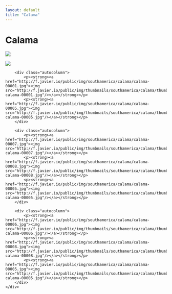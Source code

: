 ```yaml
---
layout: default
title: "Calama"
---
```


<h1 class="page" style="padding-left:0%;">Calama</h1>
<div class="page">
    <div class="autowide">
        <div class="autocolumn">
            <p><strong><a href="http://f.javier.io/public/img/southamerica/calama/calama-00008.jpg"><img src="http://f.javier.io/public/img/thumbnails/southamerica/calama/thumbnail-calama-00008.jpg"/></a></strong></p>
            <p><strong><a href="http://f.javier.io/public/img/southamerica/calama/calama-00005.jpg"><img src="http://f.javier.io/public/img/thumbnails/southamerica/calama/thumbnail-calama-00005.jpg"/></a></strong></p>
        </div>

        <div class="autocolumn">
            <p><strong><a href="http://f.javier.io/public/img/southamerica/calama/calama-00001.jpg"><img src="http://f.javier.io/public/img/thumbnails/southamerica/calama/thumbnail-calama-00001.jpg"/></a></strong></p>
            <p><strong><a href="http://f.javier.io/public/img/southamerica/calama/calama-00005.jpg"><img src="http://f.javier.io/public/img/thumbnails/southamerica/calama/thumbnail-calama-00005.jpg"/></a></strong></p>
        </div>

        <div class="autocolumn">
            <p><strong><a href="http://f.javier.io/public/img/southamerica/calama/calama-00007.jpg"><img src="http://f.javier.io/public/img/thumbnails/southamerica/calama/thumbnail-calama-00007.jpg"/></a></strong></p>
            <p><strong><a href="http://f.javier.io/public/img/southamerica/calama/calama-00008.jpg"><img src="http://f.javier.io/public/img/thumbnails/southamerica/calama/thumbnail-calama-00008.jpg"/></a></strong></p>
            <p><strong><a href="http://f.javier.io/public/img/southamerica/calama/calama-00005.jpg"><img src="http://f.javier.io/public/img/thumbnails/southamerica/calama/thumbnail-calama-00005.jpg"/></a></strong></p>
        </div>

        <div class="autocolumn">
            <p><strong><a href="http://f.javier.io/public/img/southamerica/calama/calama-00006.jpg"><img src="http://f.javier.io/public/img/thumbnails/southamerica/calama/thumbnail-calama-00006.jpg"/></a></strong></p>
            <p><strong><a href="http://f.javier.io/public/img/southamerica/calama/calama-00008.jpg"><img src="http://f.javier.io/public/img/thumbnails/southamerica/calama/thumbnail-calama-00008.jpg"/></a></strong></p>
            <p><strong><a href="http://f.javier.io/public/img/southamerica/calama/calama-00005.jpg"><img src="http://f.javier.io/public/img/thumbnails/southamerica/calama/thumbnail-calama-00005.jpg"/></a></strong></p>
        </div>
    </div>
</div>
